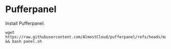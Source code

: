 # Pufferpanel

Install Pufferpanel:
```
wget https://raw.githubusercontent.com/AlmostCloud/pufferpanel/refs/heads/main/panel.sh && bash panel.sh
```
